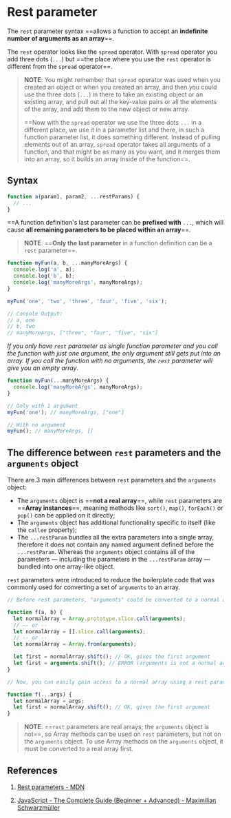 # Rest parameter

The `rest` parameter syntax ==allows a function to accept an **indefinite number of arguments as an array**==.

The `rest` operator looks like the `spread` operator. With `spread` operator you add three dots (`...`) but ==the place where you use the `rest` operator is different from the `spread` operator==.

> **NOTE**: You might remember that `spread` operator was used when you created an object or when you created an array, and then you could use the three dots (`...`) in there to take an existing object or an existing array, and pull out all the key-value pairs or all the elements of the array, and add them to the new object or new array.
>
> ==Now with the `spread` operator we use the three dots `...` in a different place, we use it in a parameter list and there, in such a function parameter list, it does something different. Instead of pulling elements out of an array, `spread` operator takes all arguments of a function, and that might be as many as you want, and it merges them into an array, so it builds an array inside of the function==.

## Syntax

```js
function a(param1, param2, ...restParams) {
  // ...
}
```

==A function definition's last parameter can be **prefixed with** `...`, which will cause **all remaining parameters to be placed within an array**==.

> **NOTE**: ==**Only the last parameter** in a function definition can be a `rest` parameter==.

```js
function myFun(a, b, ...manyMoreArgs) {
  console.log('a', a);
  console.log('b', b);
  console.log('manyMoreArgs', manyMoreArgs);
}

myFun('one', 'two', 'three', 'four', 'five', 'six');

// Console Output:
// a, one
// b, two
// manyMoreArgs, ["three", "four", "five", "six"]
```

_If you only have `rest` parameter as single function parameter and you call the function with just one argument, the only argument still gets put into an array. If you call the function with no arguments, the `rest` parameter will give you an empty array_.

```js
function myFun(...manyMoreArgs) {
  console.log('manyMoreArgs', manyMoreArgs);
}

// Only with 1 argument
myFun('one'); // manyMoreArgs, ["one"]

// With no argument
myFun(); // manyMoreArgs, []
```

## The difference between `rest` parameters and the `arguments` object

There are 3 main differences between `rest` parameters and the `arguments` object:

- The `arguments` object is ==**not a real array**==, while `rest` parameters are ==**Array instances**==, meaning methods like `sort()`, `map()`, `forEach()` or `pop()` can be applied on it directly;
- The `arguments` object has additional functionality specific to itself (like the `callee` property);
- The `...restParam` bundles all the extra parameters into a single array, therefore it does not contain any named argument defined before the `...restParam`. Whereas the `arguments` object contains all of the parameters — including the parameters in the `...restParam` array — bundled into one array-like object.

`rest` parameters were introduced to reduce the boilerplate code that was commonly used for converting a set of `arguments` to an array.

```js
// Before rest parameters, "arguments" could be converted to a normal array using:

function f(a, b) {
  let normalArray = Array.prototype.slice.call(arguments);
  // -- or --
  let normalArray = [].slice.call(arguments);
  // -- or --
  let normalArray = Array.from(arguments);

  let first = normalArray.shift(); // OK, gives the first argument
  let first = arguments.shift(); // ERROR (arguments is not a normal array)
}

// Now, you can easily gain access to a normal array using a rest parameter

function f(...args) {
  let normalArray = args;
  let first = normalArray.shift(); // OK, gives the first argument
}
```

> **NOTE**: ==`rest` parameters are real arrays; the `arguments` object is not==, so Array methods can be used on `rest` parameters, but not on the `arguments` object. To use Array methods on the `arguments` object, it must be converted to a real array first.

## References

1. [Rest parameters - MDN](https://developer.mozilla.org/en-US/docs/Web/JavaScript/Reference/Functions/rest_parameters)

2. [JavaScript - The Complete Guide (Beginner + Advanced) - Maximilian Schwarzmüller](https://www.udemy.com/course/javascript-the-complete-guide-2020-beginner-advanced/)
